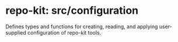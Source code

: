 # repo-kit: src/configuration

Defines types and functions for creating, reading, and applying user-supplied configuration of repo-kit tools.
